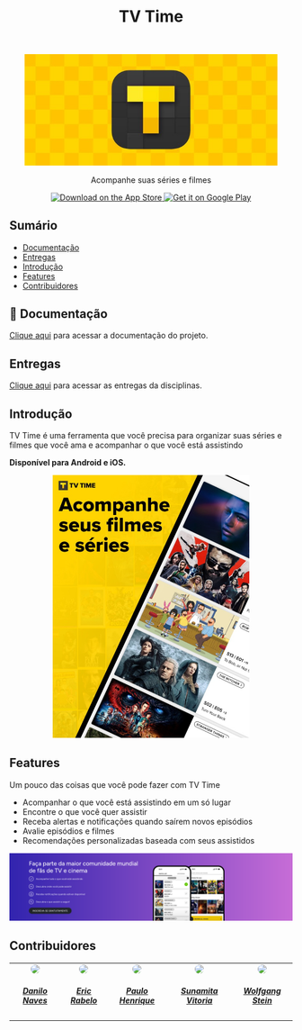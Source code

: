 <h1 align="center"> TV Time </h1> <br>
<p align="center">
  <a href="https://gitpoint.co/">
    <img alt="GitPoint" title="GitPoint" src="./readme/tvtime.jpeg" width="450">
  </a>
</p>

<p align="center">
  Acompanhe suas séries e filmes
</p>

<p align="center">
  <a href="https://itunes.apple.com/us/app/gitpoint/id1251245162?mt=8">
    <img alt="Download on the App Store" title="App Store" src="http://i.imgur.com/0n2zqHD.png" width="140">
  </a>

  <a href="https://play.google.com/store/apps/details?id=com.gitpoint">
    <img alt="Get it on Google Play" title="Google Play" src="http://i.imgur.com/mtGRPuM.png" width="140">
  </a>
</p>


## Sumário

- [Documentação](#Documentação)
- [Entregas](#Entregas)
- [Introdução](#Introdução)
- [Features](#Features)
- [Contribuidores](#Contribuidores)

## 🥗 Documentação

[Clique aqui](https://rabelzx.github.io/REQ-FGA-2024-1/) para acessar a documentação do projeto. 

## Entregas

[Clique aqui](https://rabelzx.github.io/REQ-FGA-2024-1/Entregas/entregas/) para acessar as entregas da disciplinas. 

## Introdução

TV Time é uma ferramenta que você precisa para organizar suas séries e filmes que você ama e acompanhar o que você está assistindo

**Disponível para Android e iOS.**

<p align="center">
  <img src = "./readme/tvtime.jpg" width=350>
</p>

## Features

Um pouco das coisas que você pode fazer com TV Time

* Acompanhar o que você está assistindo em um só lugar
* Encontre o que você quer assistir
* Receba alertas e notificações quando saírem novos episódios
* Avalie episódios e filmes
* Recomendações personalizadas baseada com seus assistidos

<p align="center">
  <img src = "./readme/capa.png" width=700>
</p>



## Contribuidores

<center>
<table style="margin-left: auto; margin-right: auto;">
    <tr>
    <td align="center">
            <a href="https://github.com/DaniloNavesS">
                <img style="border-radius: 50%;"         src="https://github.com/DaniloNavesS.png" width="150px;"/>
                <h5 class="text-center">Danilo Naves</h5>
            </a>
        </td>        
        <td align="center">
            <a href="https://github.com/rabelzx">
                <img style="border-radius: 50%;"         src="https://github.com/rabelzx.png" width="150px;"/>
                <h5 class="text-center">Eric Rabelo</h5>
            </a>
        </td>            
         <td align="center">
            <a href="https://github.com/paulomh">
                <img style="border-radius: 50%;"   src="https://github.com/paulomh.png" width="150px;"/>
                <h5 class="text-center">Paulo Henrique</h5>
            </a>
        </td>
        <td align="center">
            <a href="https://github.com/Sunamit">
                <img style="border-radius: 50%;"         src="https://github.com/Sunamit.png" width="150px;"/>
                <h5 class="text-center">Sunamita Vitoria</h5>
            </a>
        </td>
        <td align="center">
            <a href="https://github.com/WolffStein">
                <img style="border-radius: 50%;"         src="https://github.com/WolffStein.png" width="150px;"/>
                <h5 class="text-center">Wolfgang Stein</h5>
        </a>
        </td>
</table>







